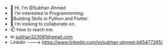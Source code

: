 - 👋 Hi, I’m @Subhan Ahmed
- 👀 I’m interested in Programmmimg.
- 💪Building Skills in Python and Flutter.
- 💞️ I’m looking to collaborate on.
- 📫 How to reach me.
- ✉ subhan323081@gmail.com
- Linkdin ----> https://www.linkedin.com/in/subhan-ahmed-b65477265/


<!---
Programmer0048/Programmer0048 is a ✨ special ✨ repository because its `README.md` (this file) appears on your GitHub profile.
You can click the Preview link to take a look at your changes.
--->
